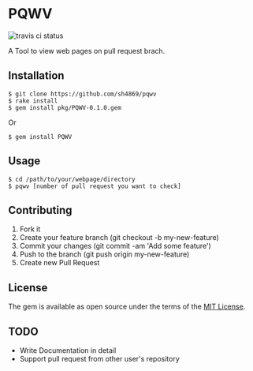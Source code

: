 # PQWV

![travis ci status](https://travis-ci.org/sh4869/PQWV.svg?branch=master)

A Tool to view web pages on pull request brach.

## Installation

```
$ git clone https://github.com/sh4869/pqwv
$ rake install
$ gem install pkg/PQWV-0.1.0.gem
```

Or

```
$ gem install PQWV
```

## Usage

```
$ cd /path/to/your/webpage/directory
$ pqwv [number of pull request you want to check]
```

## Contributing

1. Fork it
2. Create your feature branch (git checkout -b my-new-feature)
3. Commit your changes (git commit -am 'Add some feature')
4. Push to the branch (git push origin my-new-feature)
5. Create new Pull Request

## License

The gem is available as open source under the terms of the [MIT License](http://opensource.org/licenses/MIT).

## TODO

* Write Documentation in detail
* Support pull request from other user's repository
